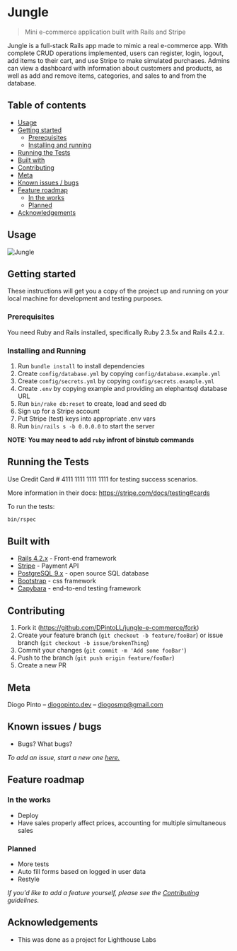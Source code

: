# Jungle

> Mini e-commerce application built with Rails and Stripe

Jungle is a full-stack Rails app made to mimic a real e-commerce app. With complete CRUD operations implemented, users can register, login, logout, add items to their cart, and use Stripe to make simulated purchases. Admins can view a dashboard with information about customers and products, as well as add and remove items, categories, and sales to and from the database.

## Table of contents

- [Usage](#usage)
- [Getting started](#getting-started)
  - [Prerequisites](#prerequisites)
  - [Installing and running](#installing-and-running)
- [Running the Tests](#running-the-tests)
- [Built with](#built-with)
- [Contributing](#contributing)
- [Meta](#meta)
- [Known issues / bugs](#known-issues-/-bugs)
- [Feature roadmap](#feature-roadmap)
  - [In the works](#in-the-works)
  - [Planned](#planned)
- [Acknowledgements](#acknowledgements)

## Usage

![Jungle](https://github.com/DPintoLL/jungle-e-commerce/blob/master/docs/jungle-screenshot.png?raw=true)

## Getting started

These instructions will get you a copy of the project up and running on your local machine for development and testing purposes.

### Prerequisites

You need Ruby and Rails installed, specifically Ruby 2.3.5x and Rails 4.2.x.

### Installing and Running

1. Run `bundle install` to install dependencies
2. Create `config/database.yml` by copying `config/database.example.yml`
3. Create `config/secrets.yml` by copying `config/secrets.example.yml`
4. Create `.env` by copying example and providing an elephantsql database URL
5. Run `bin/rake db:reset` to create, load and seed db
6. Sign up for a Stripe account
7. Put Stripe (test) keys into appropriate .env vars
8. Run `bin/rails s -b 0.0.0.0` to start the server

**NOTE: You may need to add `ruby` infront of binstub commands**

## Running the Tests

Use Credit Card # 4111 1111 1111 1111 for testing success scenarios.

More information in their docs: <https://stripe.com/docs/testing#cards>

To run the tests:

```sh
bin/rspec
```

## Built with

- [Rails 4.2.x]() - Front-end framework
- [Stripe]() - Payment API
- [PostgreSQL 9.x]() - open source SQL database
- [Bootstrap]() - css framework
- [Capybara]() - end-to-end testing framework

## Contributing

1. Fork it (<https://github.com/DPintoLL/jungle-e-commerce/fork>)
2. Create your feature branch (`git checkout -b feature/fooBar`) or issue branch (`git checkout -b issue/brokenThing`)
3. Commit your changes (`git commit -m 'Add some fooBar'`)
4. Push to the branch (`git push origin feature/fooBar`)
5. Create a new PR

## Meta

Diogo Pinto – [diogopinto.dev](https://github.com/DPintoLL/) – diogosmp@gmail.com

## Known issues / bugs

- Bugs? What bugs?

_To add an issue, start a new one [here.](https://github.com/DPintoLL/jungle-e-commerce/issues)_

## Feature roadmap

### In the works

- Deploy
- Have sales properly affect prices, accounting for multiple simultaneous sales

### Planned

- More tests
- Auto fill forms based on logged in user data
- Restyle

_If you'd like to add a feature yourself, please see the [Contributing](#contributing) guidelines._

## Acknowledgements

- This was done as a project for Lighthouse Labs
